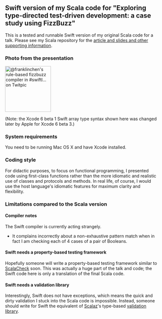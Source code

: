 ## Swift version of my Scala code for "Exploring type-directed test-driven development: a case study using FizzBuzz"

This is a tested and runnable Swift version of my original Scala code for a talk. Please see my Scala repository for the [article and slides and other supporting information](https://github.com/franklinchen/talk-on-type-directed-tdd-using-fizzbuzz).

### Photo from the presentation

<a href="http://twitpic.com/e5o899" title=" @franklinchen&#039;s rule-based fizzbuzz compiler in #swiftl... on Twitpic"><img src="http://twitpic.com/show/thumb/e5o899.jpg" width="150" height="150" alt=" @franklinchen&#039;s rule-based fizzbuzz compiler in #swiftl... on Twitpic"></a>

(Note: the Xcode 6 beta 1 Swift array type syntax shown here was changed later by Apple for Xcode 6 beta 3.)

### System requirements

You need to be running Mac OS X and have Xcode installed.

### Coding style

For didactic purposes, to focus on functional programming, I presented code using first-class functions rather than the more idiomatic and realistic use of classes and protocols and methods. In real life, of course, I would use the host language's idiomatic features for maximum clarity and flexibility.

### Limitations compared to the Scala version

#### Compiler notes

The Swift compiler is currently acting strangely.

- It complains incorrectly about a non-exhaustive pattern match when in fact I am checking each of 4 cases of a pair of Booleans.

#### Swift needs a property-based testing framework

Hopefully someone will write a property-based testing framework similar to [ScalaCheck](http://scalacheck.org/) soon. This was actually a huge part of the talk and code; the Swift code here is only a translation of the final Scala code.

#### Swift needs a validation library

Interestingly, Swift does not have exceptions, which means the quick and dirty validation I stuck into the Scala code is impossible. Instead, someone should write for Swift the equivalent of [Scalaz](https://github.com/scalaz/scalaz)'s type-based [validation library](http://eed3si9n.com/learning-scalaz/Validation.html).
